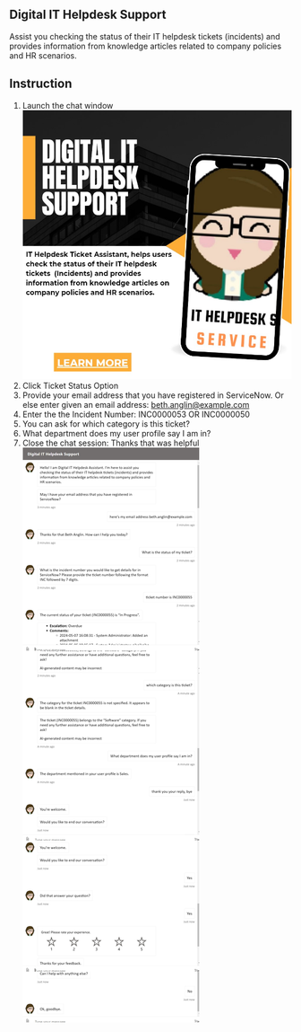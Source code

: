 ## Digital IT Helpdesk Support
Assist you checking the status of their IT helpdesk tickets (incidents) and provides information from knowledge articles related to company policies and HR scenarios.

## Instruction
1. Launch the chat window <br>
  [![IMAGE ALT TEXT HERE](https://github.com/bacdillon/RPA-UiPath/blob/main/ServiceNow%20Integration/img/09.jpg)](https://bacdillon.github.io/Digital-IT-Helpdesk-Support/)
2. Click Ticket Status Option <br>
3. Provide your email address that you have registered in ServiceNow. Or else enter given an email address: beth.anglin@example.com <br>
4. Enter the the Incident Number: INC0000053 OR INC0000050 <br>
5. You can ask for which category is this ticket? <br>
6. What department does my user profile say I am in? <br>
7. Close the chat session: Thanks that was helpful
 ![IMAGE ALT TEXT HERE](https://github.com/bacdillon/Digital-IT-Helpdesk-Support/blob/main/img/chat.png)
